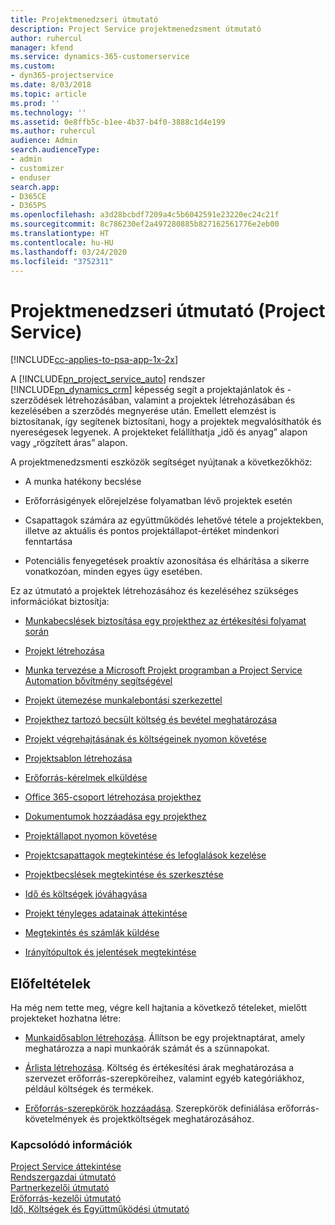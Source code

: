 ```yaml
---
title: Projektmenedzseri útmutató
description: Project Service projektmenedzsment útmutató
author: ruhercul
manager: kfend
ms.service: dynamics-365-customerservice
ms.custom:
- dyn365-projectservice
ms.date: 8/03/2018
ms.topic: article
ms.prod: ''
ms.technology: ''
ms.assetid: 0e8ffb5c-b1ee-4b37-b4f0-3888c1d4e199
ms.author: ruhercul
audience: Admin
search.audienceType:
- admin
- customizer
- enduser
search.app:
- D365CE
- D365PS
ms.openlocfilehash: a3d28bcbdf7209a4c5b6042591e23220ec24c21f
ms.sourcegitcommit: 8c786230ef2a497280885b827162561776e2eb00
ms.translationtype: HT
ms.contentlocale: hu-HU
ms.lasthandoff: 03/24/2020
ms.locfileid: "3752311"
---
```

# <a name="project-manager-guide-project-service"></a>Projektmenedzseri útmutató (Project Service)

[!INCLUDE[cc-applies-to-psa-app-1x-2x](../includes/cc-applies-to-psa-app-1x-2x.md)]

A [!INCLUDE[pn_project_service_auto](../includes/pn-project-service-auto.md)] rendszer [!INCLUDE[pn_dynamics_crm](../includes/pn-dynamics-crm.md)] képesség segít a projektajánlatok és -szerződések létrehozásában, valamint a projektek létrehozásában és kezelésében a szerződés megnyerése után. Emellett elemzést is biztosítanak, így segítenek biztosítani, hogy a projektek megvalósíthatók és nyereségesek legyenek. A projekteket felállíthatja „idő és anyag” alapon vagy „rögzített áras” alapon.  
  
 A projektmenedzsmenti eszközök segítséget nyújtanak a következőkhöz:  
  
-   A munka hatékony becslése  
  
-   Erőforrásigények előrejelzése folyamatban lévő projektek esetén  
  
-   Csapattagok számára az együttműködés lehetővé tétele a projektekben, illetve az aktuális és pontos projektállapot-értéket mindenkori fenntartása  
  
-   Potenciális fenyegetések proaktív azonosítása és elhárítása a sikerre vonatkozóan, minden egyes ügy esetében.  
  
Ez az útmutató a projektek létrehozásához és kezeléséhez szükséges információkat biztosítja:  
  
-   [Munkabecslések biztosítása egy projekthez az értékesítési folyamat során](../project-service/provide-estimates-project-during-sales-process.md)  
  
-   [Projekt létrehozása](../project-service/create-project.md)  
  
-   [Munka tervezése a Microsoft Projekt programban a Project Service Automation bővítmény segítségével](../project-service/add-plan-work-microsoft-project.md)  
  
-   [Projekt ütemezése munkalebontási szerkezettel](../project-service/schedule-project-work-breakdown-structure.md)  
  
-   [Projekthez tartozó becsült költség és bevétel meghatározása](../project-service/determine-project-cost-revenue-estimates.md)  
  
-   [Projekt végrehajtásának és költségeinek nyomon követése](../project-service/track-project-progress-cost.md)  
  
-   [Projektsablon létrehozása](../project-service/create-project-template.md)  
  
-   [Erőforrás-kérelmek elküldése](../project-service/submit-resource-requests.md)  
  
-   [Office 365-csoport létrehozása projekthez](../project-service/create-office-365-group-project.md)  
  
-   [Dokumentumok hozzáadása egy projekthez](../project-service/add-documents-project.md)  
  
-   [Projektállapot nyomon követése](../project-service/track-project-status.md)  
  
-   [Projektcsapattagok megtekintése és lefoglalások kezelése](../project-service/view-project-team-members-manage-bookings.md)  
  
-   [Projektbecslések megtekintése és szerkesztése](../project-service/view-edit-project-estimates.md)  
  
-   [Idő és költségek jóváhagyása](../project-service/approve-time-expenses.md)  
  
-   [Projekt tényleges adatainak áttekintése](../project-service/review-project-actuals.md)  
  
-   [Megtekintés és számlák küldése](../project-service/view-send-invoices.md)  
  
-   [Irányítópultok és jelentések megtekintése](../project-service/view-dashboards-reports.md)  
  
## <a name="prerequisites"></a>Előfeltételek  
 Ha még nem tette meg, végre kell hajtania a következő tételeket, mielőtt projekteket hozhatna létre:  
  
-   [Munkaidősablon létrehozása](../project-service/create-work-hours-template.md). Állítson be egy projektnaptárat, amely meghatározza a napi munkaórák számát és a szünnapokat.  
  
-   [Árlista létrehozása](../project-service/create-price-list.md). Költség és értékesítési árak meghatározása a szervezet erőforrás-szerepköreihez, valamint egyéb kategóriákhoz, például költségek és termékek.  
  
-   [Erőforrás-szerepkörök hozzáadása](../project-service/add-resource-roles.md). Szerepkörök definiálása erőforrás-követelmények és projektköltségek meghatározásához.  
  
### <a name="see-also"></a>Kapcsolódó információk  
 [Project Service áttekintése](../project-service/overview.md)   
 [Rendszergazdai útmutató](../project-service/admin-guide.md)   
 [Partnerkezelői útmutató](../project-service/account-manager-guide.md)   
 [Erőforrás-kezelői útmutató](../project-service/resource-manager-guide.md)   
 [Idő, Költségek és Együttműködési útmutató](../project-service/time-expense-collaboration-guide.md)

